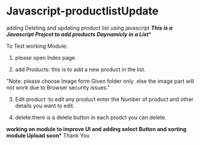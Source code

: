 # Javascript-productlistUpdate
adding Deleting and updating product list using javascript
***This is a Javascript Projcet to add products Daynamicly in a List****

To Test working Module:

1. please open Index page.

2. add Products: this is to add a new product in the list.

"Note: please choose Image form Given folder only .else the 
image part will not work due to Browser security issues."


3. Edit product :to edit any product enter the Number of product and 
	other details you want to edit.

4. delete:there is a delete button in each prodct you can delete.



**working on module to improve UI and adding select Button
and sorting module Upload soon***
Thank You 


